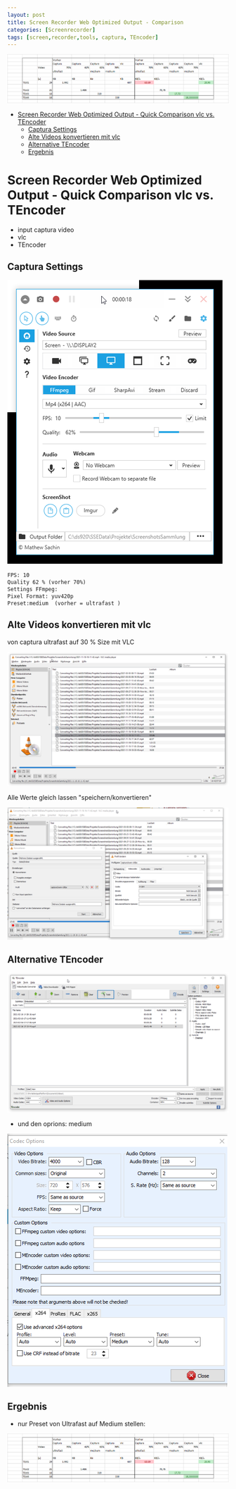 ```yaml
---
layout: post
title: Screen Recorder Web Optimized Output - Comparison 
categories: [Screenrecorder]
tags: [screen,recorder,tools, captura, TEncoder]
--- 
```


![](../pics/2021-12-08-13-16-23.png)

- [Screen Recorder Web Optimized Output - Quick Comparison vlc vs. TEncoder](#screen-recorder-web-optimized-output---quick-comparison-vlc-vs-tencoder)
  - [Captura Settings](#captura-settings)
  - [Alte Videos konvertieren mit vlc](#alte-videos-konvertieren-mit-vlc)
  - [Alternative TEncoder](#alternative-tencoder)
  - [Ergebnis](#ergebnis)

# Screen Recorder Web Optimized Output - Quick Comparison vlc vs. TEncoder
- input captura video 
- vlc
- TEncoder

##  Captura Settings

![](../pic/2021-12-08-13-00-10.png)

    FPS: 10 
    Quality 62 % (vorher 70%)
    Settings FFmpeg: 
    Pixel Format: yuv420p   
    Preset:medium  (vorher = ultrafast )

## Alte Videos konvertieren mit vlc

von captura ultrafast auf 30 % Size mit VLC 

![](../pics/2021-12-08-13-02-31.png)

Alle Werte gleich lassen "speichern/konvertieren"

![](../pics/2021-12-08-13-03-47.png)

## Alternative TEncoder 

![](../pic/2021-12-08-13-46-04.png)

- und den oprions: medium 

![](../pics/2021-12-08-13-48-37.png)

## Ergebnis

- nur Preset von Ultrafast auf Medium stellen:
  
![](../pics/2021-12-08-13-16-23.png)


